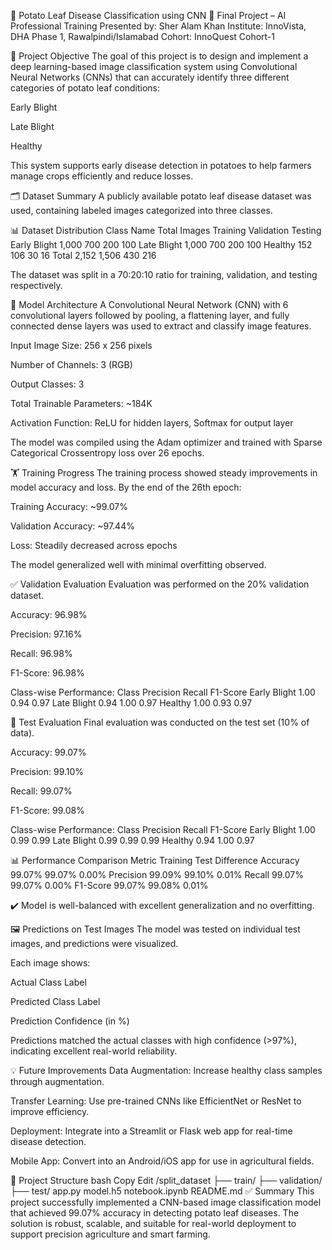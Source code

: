 🥔 Potato Leaf Disease Classification using CNN
🚀 Final Project – AI Professional Training
Presented by: Sher Alam Khan
Institute: InnoVista, DHA Phase 1, Rawalpindi/Islamabad
Cohort: InnoQuest Cohort-1

🎯 Project Objective
The goal of this project is to design and implement a deep learning-based image classification system using Convolutional Neural Networks (CNNs) that can accurately identify three different categories of potato leaf conditions:

Early Blight

Late Blight

Healthy

This system supports early disease detection in potatoes to help farmers manage crops efficiently and reduce losses.

🗂 Dataset Summary
A publicly available potato leaf disease dataset was used, containing labeled images categorized into three classes.

📊 Dataset Distribution
Class Name	Total Images	Training	Validation	Testing
Early Blight	1,000	700	200	100
Late Blight	1,000	700	200	100
Healthy	152	106	30	16
Total	2,152	1,506	430	216

The dataset was split in a 70:20:10 ratio for training, validation, and testing respectively.

🧠 Model Architecture
A Convolutional Neural Network (CNN) with 6 convolutional layers followed by pooling, a flattening layer, and fully connected dense layers was used to extract and classify image features.

Input Image Size: 256 x 256 pixels

Number of Channels: 3 (RGB)

Output Classes: 3

Total Trainable Parameters: ~184K

Activation Function: ReLU for hidden layers, Softmax for output layer

The model was compiled using the Adam optimizer and trained with Sparse Categorical Crossentropy loss over 26 epochs.

🏋️ Training Progress
The training process showed steady improvements in model accuracy and loss. By the end of the 26th epoch:

Training Accuracy: ~99.07%

Validation Accuracy: ~97.44%

Loss: Steadily decreased across epochs

The model generalized well with minimal overfitting observed.

✅ Validation Evaluation
Evaluation was performed on the 20% validation dataset.

Accuracy: 96.98%

Precision: 97.16%

Recall: 96.98%

F1-Score: 96.98%

Class-wise Performance:
Class	Precision	Recall	F1-Score
Early Blight	1.00	0.94	0.97
Late Blight	0.94	1.00	0.97
Healthy	1.00	0.93	0.97

🧪 Test Evaluation
Final evaluation was conducted on the test set (10% of data).

Accuracy: 99.07%

Precision: 99.10%

Recall: 99.07%

F1-Score: 99.08%

Class-wise Performance:
Class	Precision	Recall	F1-Score
Early Blight	1.00	0.99	0.99
Late Blight	0.99	0.99	0.99
Healthy	0.94	1.00	0.97

📊 Performance Comparison
Metric	Training	Test	Difference
Accuracy	99.07%	99.07%	0.00%
Precision	99.09%	99.10%	0.01%
Recall	99.07%	99.07%	0.00%
F1-Score	99.07%	99.08%	0.01%

✔️ Model is well-balanced with excellent generalization and no overfitting.

🖼️ Predictions on Test Images
The model was tested on individual test images, and predictions were visualized.

Each image shows:

Actual Class Label

Predicted Class Label

Prediction Confidence (in %)

Predictions matched the actual classes with high confidence (>97%), indicating excellent real-world reliability.

💡 Future Improvements
Data Augmentation: Increase healthy class samples through augmentation.

Transfer Learning: Use pre-trained CNNs like EfficientNet or ResNet to improve efficiency.

Deployment: Integrate into a Streamlit or Flask web app for real-time disease detection.

Mobile App: Convert into an Android/iOS app for use in agricultural fields.

📁 Project Structure
bash
Copy
Edit
/split_dataset
  ├── train/
  ├── validation/
  ├── test/
app.py
model.h5
notebook.ipynb
README.md
✅ Summary
This project successfully implemented a CNN-based image classification model that achieved 99.07% accuracy in detecting potato leaf diseases. The solution is robust, scalable, and suitable for real-world deployment to support precision agriculture and smart farming.
